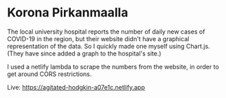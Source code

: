 # Korona Pirkanmaalla

The local university hospital reports the number of daily new cases of COVID-19 in the region, but their website didn't have a graphical representation of the data. So I quickly made one myself using Chart.js. (They have since added a graph to the hospital's site.)

I used a netlify lambda to scrape the numbers from the website, in order to get around CORS restrictions.

Live: https://agitated-hodgkin-a07e1c.netlify.app
